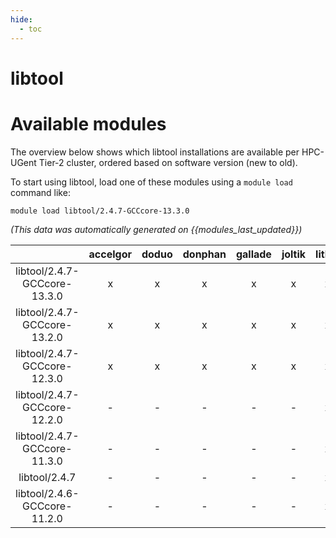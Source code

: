 ```yaml
---
hide:
  - toc
---
```


libtool
=======

# Available modules


The overview below shows which libtool installations are available per HPC-UGent Tier-2 cluster, ordered based on software version (new to old).

To start using libtool, load one of these modules using a `module load` command like:

```shell
module load libtool/2.4.7-GCCcore-13.3.0
```

*(This data was automatically generated on {{modules_last_updated}})*  

| |accelgor|doduo|donphan|gallade|joltik|litleo|shinx|
| :---: | :---: | :---: | :---: | :---: | :---: | :---: | :---: |
|libtool/2.4.7-GCCcore-13.3.0|x|x|x|x|x|x|x|
|libtool/2.4.7-GCCcore-13.2.0|x|x|x|x|x|x|x|
|libtool/2.4.7-GCCcore-12.3.0|x|x|x|x|x|x|x|
|libtool/2.4.7-GCCcore-12.2.0|-|-|-|-|-|x|x|
|libtool/2.4.7-GCCcore-11.3.0|-|-|-|-|-|x|x|
|libtool/2.4.7|-|-|-|-|-|x|x|
|libtool/2.4.6-GCCcore-11.2.0|-|-|-|-|-|x|x|
